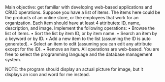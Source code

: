 Main objective: get familiar with developing web-based applications and CRUD operations.
Suppose you have a list of items. The items here could be the products of an online store, or the
employees that work for an organization. Each item should have at least 4 attributes: ID, name,
description, and image.
Implement the following operations:
• Browse the list of items.
• Sort the list by item ID, or by item name.
• Search an item by a keyword or by ID.
• Add a new item to the list (assuming the ID is auto generated).
• Select an item to edit (assuming you can edit any attribute except for the ID).
• Remove an item.
All operations are web-based.
You are free to select the programming language and the database management system.

NOTE: the program should display an actual picture for image, but it displays an icon and word for me instead.
